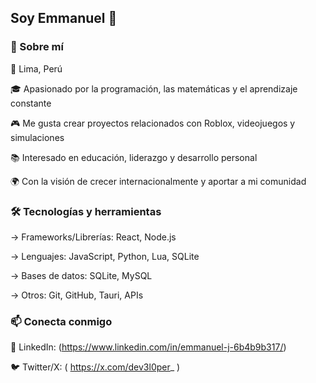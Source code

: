 ## Soy Emmanuel 👋
### 🚀 Sobre mí

📍 Lima, Perú

🎓 Apasionado por la programación, las matemáticas y el aprendizaje constante

🎮 Me gusta crear proyectos relacionados con Roblox, videojuegos y simulaciones

📚 Interesado en educación, liderazgo y desarrollo personal

🌍 Con la visión de crecer internacionalmente y aportar a mi comunidad


### 🛠️ Tecnologías y herramientas

→ Frameworks/Librerías: React, Node.js

→ Lenguajes: JavaScript, Python, Lua, SQLite

→ Bases de datos: SQLite, MySQL

→ Otros: Git, GitHub, Tauri, APIs 

### 📫 Conecta conmigo

💼 LinkedIn: (https://www.linkedin.com/in/emmanuel-j-6b4b9b317/)

🐦 Twitter/X: ( https://x.com/dev3l0per_ )
<!--
**EmmaNub/EmmaNub** is a ✨ _special_ ✨ repository because its `README.md` (this file) appears on your GitHub profile.

Here are some ideas to get you started:

- 🔭 I’m currently working on ...
- 🌱 I’m currently learning ...
- 👯 I’m looking to collaborate on ...
- 🤔 I’m looking for help with ...
- 💬 Ask me about ...
- 📫 How to reach me: ...
- 😄 Pronouns: ...
- ⚡ Fun fact: ...
-->
